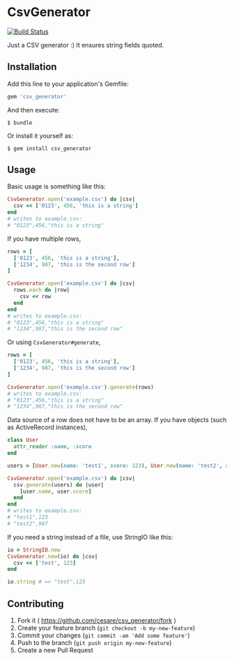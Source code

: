 # CsvGenerator

[![Build Status](https://semaphoreapp.com/api/v1/projects/ad79168d-d8c1-45c5-9a25-6e8354304f83/300861/badge.png)](https://semaphoreapp.com/cesare/csv_generator)

Just a CSV generator :)
It ensures string fields quoted.

## Installation

Add this line to your application's Gemfile:

```ruby
gem 'csv_generator'
```

And then execute:

    $ bundle

Or install it yourself as:

    $ gem install csv_generator

## Usage

Basic usage is something like this:

```ruby
CsvGenerator.open('example.csv') do |csv|
  csv << ['0123', 456, 'this is a string']
end
# writes to example.csv:
# "0123",456,"this is a string"
```

If you have multiple rows,

```ruby
rows = [
  ['0123', 456, 'this is a string'],
  ['1234', 987, 'this is the second row']
]

CsvGenerator.open('example.csv') do |csv|
  rows.each do |row|
    csv << row
  end
end
# writes to example.csv:
# "0123",456,"this is a string"
# "1234",987,"this is the second row"
```

Or using `CsvGenerator#generate`,

```ruby
rows = [
  ['0123', 456, 'this is a string'],
  ['1234', 987, 'this is the second row']
]

CsvGenerator.open('example.csv').generate(rows)
# writes to example.csv:
# "0123",456,"this is a string"
# "1234",987,"this is the second row"
```

Data source of a row does not have to be an array.
If you have objects (such as ActiveRecord instances),

```ruby
class User
  attr_reader :name, :score
end

users = [User.new(name: 'test1', score: 123), User.new(name: 'test2', socre: 987)]

CsvGenerator.open('example.csv') do |csv|
  csv.generate(users) do |user|
    [user.name, user.score]
  end
end
# writes to example.csv:
# "test1",123
# "test2",987
```

If you need a string instead of a file, use StringIO like this:

```ruby
io = StringIO.new
CsvGenerator.new(io) do |csv|
  csv << ['test', 123]
end

io.string # => "test",123
```

## Contributing

1. Fork it ( https://github.com/cesare/csv_generator/fork )
2. Create your feature branch (`git checkout -b my-new-feature`)
3. Commit your changes (`git commit -am 'Add some feature'`)
4. Push to the branch (`git push origin my-new-feature`)
5. Create a new Pull Request
